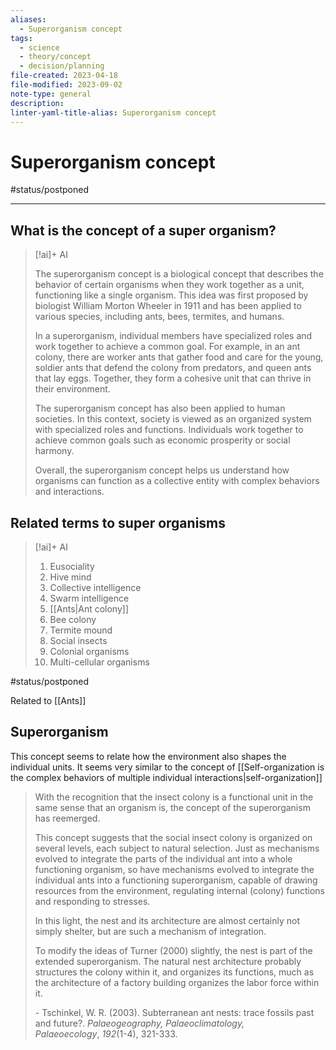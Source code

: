 ```yaml
---
aliases:
  - Superorganism concept
tags:
  - science
  - theory/concept
  - decision/planning
file-created: 2023-04-18
file-modified: 2023-09-02
note-type: general
description: 
linter-yaml-title-alias: Superorganism concept
---
```


# Superorganism concept

#status/postponed

---

## What is the concept of a super organism?

> [!ai]+ AI
>
> The superorganism concept is a biological concept that describes the behavior of certain organisms when they work together as a unit, functioning like a single organism. This idea was first proposed by biologist William Morton Wheeler in 1911 and has been applied to various species, including ants, bees, termites, and humans.
>
> In a superorganism, individual members have specialized roles and work together to achieve a common goal. For example, in an ant colony, there are worker ants that gather food and care for the young, soldier ants that defend the colony from predators, and queen ants that lay eggs. Together, they form a cohesive unit that can thrive in their environment.
>
> The superorganism concept has also been applied to human societies. In this context, society is viewed as an organized system with specialized roles and functions. Individuals work together to achieve common goals such as economic prosperity or social harmony.
>
> Overall, the superorganism concept helps us understand how organisms can function as a collective entity with complex behaviors and interactions.

## Related terms to super organisms

> [!ai]+ AI
>
> 1. Eusociality
> 2. Hive mind
> 3. Collective intelligence
> 4. Swarm intelligence
> 5. [[Ants|Ant colony]]
> 6. Bee colony
> 7. Termite mound
> 8. Social insects
> 9. Colonial organisms
> 10. Multi-cellular organisms

#status/postponed

Related to [[Ants]]

## Superorganism

This concept seems to relate how the environment also shapes the individual units. It seems very similar to the concept of [[Self-organization is the complex behaviors of multiple individual interactions|self-organization]]

> With the recognition that the insect colony is a functional unit in the same sense that an organism is, the concept of the superorganism has reemerged.
>
> This concept suggests that the social insect colony is organized on several levels, each subject to natural selection. Just as mechanisms evolved to integrate the parts of the individual ant into a whole functioning organism, so have mechanisms evolved to integrate the individual ants into a functioning superorganism, capable of drawing resources from the environment, regulating internal (colony) functions and responding to stresses.
>
> In this light, the nest and its architecture are almost certainly not simply shelter, but are such a mechanism of integration.
>
> To modify the ideas of Turner (2000) slightly, the nest is part of the extended superorganism. The natural nest architecture probably structures the colony within it, and organizes its functions, much as the architecture of a factory building organizes the labor force within it.
>
> \- Tschinkel, W. R. (2003). Subterranean ant nests: trace fossils past and future?. _Palaeogeography, Palaeoclimatology, Palaeoecology_, _192_(1-4), 321-333.
